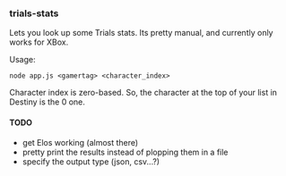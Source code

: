 ### trials-stats

Lets you look up some Trials stats.  Its pretty manual, and currently only works for XBox.

Usage:

    node app.js <gamertag> <character_index>

Character index is zero-based.  So, the character at the top of your list in Destiny is the 0 one.


#### TODO

* get Elos working (almost there)
* pretty print the results instead of plopping them in a file
* specify the output type (json, csv...?)
